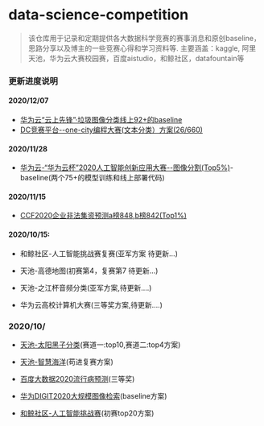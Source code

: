# data-science-competition

>  该仓库用于记录和定期提供各大数据科学竞赛的赛事消息和原创baseline，思路分享以及博主的一些竞赛心得和学习资料等. 主要涵盖：kaggle, 阿里天池，华为云大赛校园赛，百度aistudio，和鲸社区，datafountain等

### 更新进度说明
#### 2020/12/07
- [华为云“云上先锋”·垃圾图像分类线上92+的baseline](https://github.com/DLLXW/data-science-competition/tree/main/%E5%8D%8E%E4%B8%BA/Huawei-cloud-%E5%9E%83%E5%9C%BE%E5%88%86%E7%B1%BB)
- [DC竞赛平台--one-city编程大赛(文本分类）方案(26/660)](https://github.com/DLLXW/data-science-competition/tree/main/dc%E7%AB%9E%E8%B5%9B/one-city%E7%BC%96%E7%A8%8B%E5%A4%A7%E8%B5%9B)
#### 2020/11/28
- [华为云-“华为云杯”2020人工智能创新应用大赛--图像分割(Top5%)](https://github.com/DLLXW/data-science-competition/tree/main/%E5%8D%8E%E4%B8%BA/Huawei-cloud2020%E4%BA%BA%E5%B7%A5%E6%99%BA%E8%83%BD%E5%88%9B%E6%96%B0%E5%BA%94%E7%94%A8%E5%A4%A7%E8%B5%9B--%E5%9B%BE%E5%83%8F%E5%88%86%E5%89%B2)-baseline(两个75+的模型训练和线上部署代码)
#### 2020/11/15
- [CCF2020企业非法集资预测a榜848,b榜842(Top1%)](https://github.com/DLLXW/data-science-competition/tree/main/datafountain)
#### 2020/10/15:
- 和鲸社区-人工智能挑战赛复赛(亚军方案 待更新...)

- 天池-高德地图(初赛第4，复赛第7 待更新...)

- 天池-之江杯音频分类(亚军方案,待更新....)

- 华为云高校计算机大赛(三等奖方案,待更新....)
### 2020/10/
- [天池-太阳黑子分类](https://github.com/DLLXW/data-science-competition/tree/main/%E5%A4%A9%E6%B1%A0/%E5%A4%A9%E6%B1%A0-%E5%A4%AA%E9%98%B3%E9%BB%91%E5%AD%90)(赛道一:top10,赛道二:top4方案)

- [天池-智慧海洋](https://github.com/DLLXW/data-science-competition/tree/main/%E5%A4%A9%E6%B1%A0/%E5%A4%A9%E6%B1%A0-%E6%99%BA%E6%85%A7%E6%B5%B7%E6%B4%8B)(苟进复赛方案)

- [百度大数据2020流行病预测](https://github.com/DLLXW/data-science-competition/tree/main/%E7%99%BE%E5%BA%A6/%E7%99%BE%E5%BA%A6%E5%A4%A7%E6%95%B0%E6%8D%AE2020)(三等奖)

- [华为DIGIT2020大规模图像检索](https://github.com/DLLXW/data-science-competition/tree/main/%E5%8D%8E%E4%B8%BA/DIGIX2020%E6%A0%A1%E5%9B%AD%E5%A4%A7%E8%B5%9B%E5%9B%BE%E5%83%8F%E6%A3%80%E7%B4%A2)(baseline方案)

- [和鲸社区-人工智能挑战赛](https://github.com/DLLXW/data-science-competition/tree/main/%E5%92%8C%E9%B2%B8/%E4%BA%BA%E5%B7%A5%E6%99%BA%E8%83%BD%E6%8C%91%E6%88%98%E8%B5%9B)(初赛top20方案)


